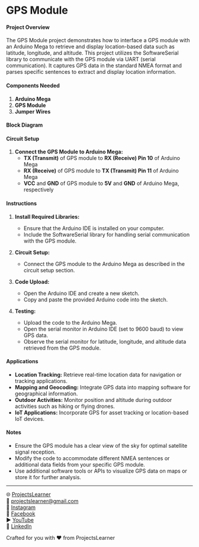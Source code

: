 # GPS Module

#### Project Overview

The GPS Module project demonstrates how to interface a GPS module with an Arduino Mega to retrieve and display location-based data such as latitude, longitude, and altitude. This project utilizes the SoftwareSerial library to communicate with the GPS module via UART (serial communication). It captures GPS data in the standard NMEA format and parses specific sentences to extract and display location information.

#### Components Needed

1. **Arduino Mega**
2. **GPS Module**
3. **Jumper Wires**

#### Block Diagram


#### Circuit Setup

1. **Connect the GPS Module to Arduino Mega:**
   - **TX (Transmit)** of GPS module to **RX (Receive) Pin 10** of Arduino Mega
   - **RX (Receive)** of GPS module to **TX (Transmit) Pin 11** of Arduino Mega
   - **VCC** and **GND** of GPS module to **5V** and **GND** of Arduino Mega, respectively

#### Instructions

1. **Install Required Libraries:**
   - Ensure that the Arduino IDE is installed on your computer.
   - Include the SoftwareSerial library for handling serial communication with the GPS module.

2. **Circuit Setup:**
   - Connect the GPS module to the Arduino Mega as described in the circuit setup section.

3. **Code Upload:**
   - Open the Arduino IDE and create a new sketch.
   - Copy and paste the provided Arduino code into the sketch.

4. **Testing:**
   - Upload the code to the Arduino Mega.
   - Open the serial monitor in Arduino IDE (set to 9600 baud) to view GPS data.
   - Observe the serial monitor for latitude, longitude, and altitude data retrieved from the GPS module.

#### Applications

- **Location Tracking:** Retrieve real-time location data for navigation or tracking applications.
- **Mapping and Geocoding:** Integrate GPS data into mapping software for geographical information.
- **Outdoor Activities:** Monitor position and altitude during outdoor activities such as hiking or flying drones.
- **IoT Applications:** Incorporate GPS for asset tracking or location-based IoT devices.

#### Notes

- Ensure the GPS module has a clear view of the sky for optimal satellite signal reception.
- Modify the code to accommodate different NMEA sentences or additional data fields from your specific GPS module.
- Use additional software tools or APIs to visualize GPS data on maps or store it for further analysis.

---

🌐 [ProjectsLearner](https://projectslearner.com/learn/arduino-mega-gps-module)  
📧 [projectslearner@gmail.com](mailto:projectslearner@gmail.com)  
📸 [Instagram](https://www.instagram.com/projectslearner/)  
📘 [Facebook](https://www.facebook.com/projectslearner)  
▶️ [YouTube](https://www.youtube.com/@ProjectsLearner)  
📘 [LinkedIn](https://www.linkedin.com/in/projectslearner)  

Crafted for you with ❤️ from ProjectsLearner